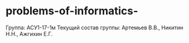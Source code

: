 ﻿# problems-of-informatics-

Группа: АСУ1-17-1м
Текущий состав группы: Артемьев В.В., Никитин Н.Н., Ажгихин Е.Г.
